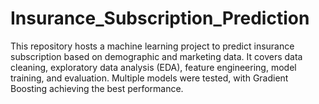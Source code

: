 # Insurance_Subscription_Prediction
This repository hosts a machine learning project to predict insurance subscription based on demographic and marketing data. It covers data cleaning, exploratory data analysis (EDA), feature engineering, model training, and evaluation. Multiple models were tested, with Gradient Boosting achieving the best performance.
